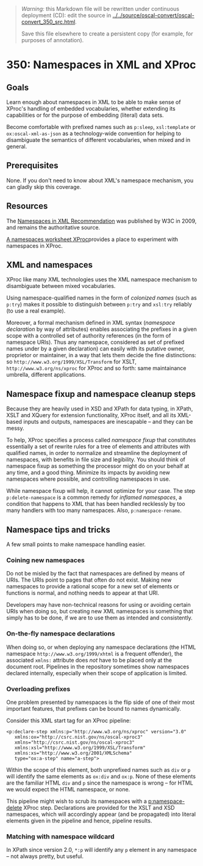 

> *Warning:* this Markdown file will be rewritten under continuous deployment (CD): edit the source in [../../source/oscal-convert/oscal-convert_350_src.html](../../source/oscal-convert/oscal-convert_350_src.html).
> 
> Save this file elsewhere to create a persistent copy (for example, for purposes of annotation).

# 350: Namespaces in XML and XProc

## Goals

Learn enough about namespaces in XML to be able to make sense of XProc's handling of embedded vocabularies, whether extending its capabilities or for the purpose of embedding (literal) data sets.

Become comfortable with prefixed names such as `p:sleep`, `xsl:template` or `ox:oscal-xml-as-json` as a technology-wide convention for helping to disambiguate the semantics of different vocabularies, when mixed and in general.

## Prerequisites

None. If you don't need to know about XML's namespace mechanism, you can gladly skip this coverage.

## Resources

The [Namespaces in XML Recommendation](https://www.w3.org/TR/REC-xml-names) was published by W3C in 2009, and remains the authoritative source.

[A namespaces worksheet XProc](../../worksheets/NAMESPACE_worksheet.xpl)provides a place to experiment with namespaces in XProc.

## XML and namespaces

XProc like many XML technologies uses the XML namespace mechanism to disambiguate between mixed vocabularies.

Using namespace-qualified names in the form of *colonized names* (such as `p:try`) makes it possible to distinguish between `p:try` and `xsl:try` reliably (to use a real example).

Moreover, a formal mechanism defined in XML syntax (*namespace declaration* by way of attributes) enables associating the prefixes in a given scope with a controlled set of authority references (in the form of namespace URIs). Thus any namespace, considered as set of prefixed names under by a given declaration) can easily with its putative owner, proprietor or maintainer, in a way that lets them decide the fine distinctions: so `http://www.w3.org/1999/XSL/Transform` for XSLT, `http://www.w3.org/ns/xproc` for XProc and so forth: same maintainance umbrella, different applications.

## Namespace fixup and namespace cleanup steps

Because they are heavily used in XSD and XPath for data typing, in XPath, XSLT and XQuery for extension functionality, XProc itself, and all its XML-based inputs and outputs, namespaces are inescapable – and they can be messy.

To help, XProc specifies a process called *namespace fixup* that constitutes essentially a set of rewrite rules for a tree of elements and attributes with qualified names, in order to normalize and streamline the deployment of namespaces, with benefits in file size and legibility. You should think of namespace fixup as something the processor might do on your behalf at any time, and a good thing. Minimize its impacts by avoiding new namespaces where possible, and controlling namespaces in use.

While namespace fixup will help, it cannot optimize for your case. The step `p:delete-namespace` is a common remedy for *inflamed namespaces*, a condition that happens to XML that has been handled recklessly by too many handlers with too many namespaces. Also, `p:namespace-rename`.

## Namespace tips and tricks

A few small points to make namespace handling easier.

### Coining new namespaces

Do not be misled by the fact that namespaces are defined by means of URIs. The URIs point to pages that often do not exist. Making new namespaces to provide a rational scope for a new set of elements or functions is normal, and nothing needs to appear at that URI.

Developers may have non-technical reasons for using or avoiding certain URIs when doing so, but creating new XML namespaces is something that simply has to be done, if we are to use them as intended and consistently.

### On-the-fly namespace declarations

When doing so, or when deploying any namespace declarations (the HTML namespace `http://www.w3.org/1999/xhtml` is a frequent offender), the associated `xmlns:` attribute does *not* have to be placed only at the document root. Pipelines in the repository sometimes show namespaces declared internally, especially when their scope of application is limited.

### Overloading prefixes

One problem presented by namespaces is the flip side of one of their most important features, that prefixes can be bound to names dynamically.

Consider this XML start tag for an XProc pipeline:

```
<p:declare-step xmlns:p="http://www.w3.org/ns/xproc" version="3.0"
   xmlns:ox="http://csrc.nist.gov/ns/oscal-xproc3"
   xmlns="http://csrc.nist.gov/ns/oscal-xproc3"
   xmlns:xsl="http://www.w3.org/1999/XSL/Transform"
   xmlns:xs="http://www.w3.org/2001/XMLSchema"
   type="ox:a-step" name="a-step">
```

Within the scope of this element, both unprefixed names such as `div` or `p` will identify the same elements as `ox:div` and `ox:p`. None of these elements are the familiar HTML `div` and `p` since the namespace is wrong – for HTML we would expect the HTML namespace, or none.

This pipeline might wish to scrub its namespaces with a [p:namespace-delete](https://spec.xproc.org/3.0/steps/#c.namespace-delete) XProc step. Declarations are provided for the XSLT and XSD namespaces, which will accordingly appear (and be propagated) into literal elements given in the pipeline and hence, pipeline results.

### Matching with namespace wildcard

In XPath since version 2.0, `*:p` will identify any `p` element in any namespace – not always pretty, but useful.
